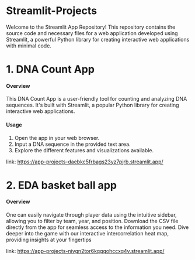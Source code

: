 # Streamlit-Projects
Welcome to the Streamlit App Repository! This repository contains the source code and necessary files for a web application developed using Streamlit, a powerful Python library for creating interactive web applications with minimal code.
### 

# 1. DNA Count App
#### Overview
This DNA Count App is a user-friendly tool for counting and analyzing DNA sequences. It's built with Streamlit, a popular Python library for creating interactive web applications.

#### Usage
1) Open the app in your web browser.
2) Input a DNA sequence in the provided text area.
3) Explore the different features and visualizations available.

link: https://app-projects-daebkc5frbags23yz7pjrb.streamlit.app/

# 2. EDA basket ball app
#### Overview 
One can easily navigate through player data using the intuitive sidebar, allowing you to filter by team, year, and position. Download the CSV file directly from the app for seamless access to the information you need. Dive deeper into the game with our interactive intercorrelation heat map, providing insights at your fingertips

link: https://app-projects-nivgn2tor6kqgqohccxq4v.streamlit.app/

